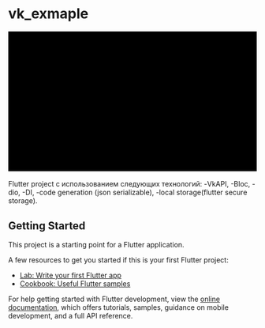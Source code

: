 # vk_exmaple
![til](./images/Example_vk.gif)


Flutter project  с использованием следующих технологий:
-VkAPI,
-Bloc,
-dio,
-DI,
-code generation (json serializable), 
-local storage(flutter secure storage).

## Getting Started

This project is a starting point for a Flutter application.

A few resources to get you started if this is your first Flutter project:

- [Lab: Write your first Flutter app](https://docs.flutter.dev/get-started/codelab)
- [Cookbook: Useful Flutter samples](https://docs.flutter.dev/cookbook)

For help getting started with Flutter development, view the
[online documentation](https://docs.flutter.dev/), which offers tutorials,
samples, guidance on mobile development, and a full API reference.
